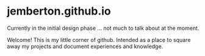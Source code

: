 # jemberton.github.io

Currently in the initial design phase ... not much to talk about at the moment.

Welcome! This is my little corner of github. Intended as a place to square away my projects and document experiences and knowledge.
